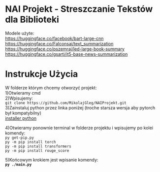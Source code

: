 # NAI Projekt - Streszczanie Tekstów dla Biblioteki
Modele użyte:  
https://huggingface.co/facebook/bart-large-cnn  
https://huggingface.co/Falconsai/text_summarization  
https://huggingface.co/pszemraj/led-large-book-summary  
https://huggingface.co/gsarti/it5-base-news-summarization  

# Instrukcje Użycia  
W folderze którym chcemy otworzyć projekt:  
1)Otwieramy cmd  
2)Wpisujemy:  
`git clone https://github.com/MikolajGleg/NAIProjekt.git`   
3)Zainstaluj python przez linka poniżej (troche starsza wersja aby pytorch był kompatybilny)  
[installer python ](https://www.python.org/downloads/release/python-3100/  )  

4)Otwieramy ponownie terminal w folderze projektu i wpisujemy po kolei komendy:  
`py get-pip.py`  
`py -m pip install torch`  
`py -m pip install transformers`   
`py -m pip install rouge_score`   

5)Końcowym krokiem jest wpisanie komendy:  
**`py ./main.py`**  

